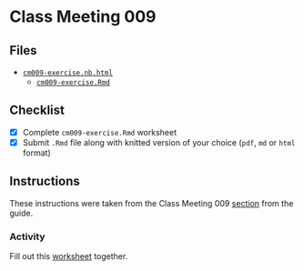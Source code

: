 # Class Meeting 009
## Files
* [`cm009-exercise.nb.html`](https://dy-lin.github.io/stat545-participation/cm009/cm009-exercise.nb.html)
  * [`cm009-exercise.Rmd`](https://github.com/dy-lin/STAT545-participation/blob/master/cm009/cm009-exercise.Rmd)

## Checklist
- [x] Complete `cm009-exercise.Rmd` worksheet
- [x] Submit `.Rmd` file along with knitted version of your choice (`pdf`, `md` or `html` format)

## Instructions
These instructions were taken from the Class Meeting 009 [section](https://stat545guidebook.netlify.com/tidy-data-and-pivoting.html) from the guide.

### Activity
Fill out this [worksheet](https://raw.githubusercontent.com/STAT545-UBC/Classroom/master/tutorials/cm009-exercise.Rmd) together.
